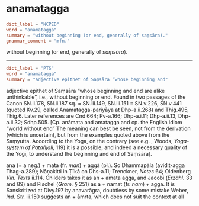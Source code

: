# anamatagga

``` toml
dict_label = "NCPED"
word = "anamatagga"
summary = "without beginning (or end, generally of saṃsāra)."
grammar_comment = "mfn."
```

without beginning (or end, generally of *saṃsāra*).

--------------------

``` toml
dict_label = "PTS"
word = "anamatagga"
summary = "adjective epithet of Saṃsāra “whose beginning and"
```

adjective epithet of Saṃsāra “whose beginning and end are alike unthinkable”, i.e., without beginning or end. Found in two passages of the Canon SN.ii.178, SN.ii.187 sq. = SN.iii.149, SN.iii.151 = SN.v.226, SN.v.441 (quoted Kv.29, called Anamatagga\-pariyāya at Dhp\-a.ii.268) and Thig.495, Thig.6. Later references are Cnd.664; Pv\-a.166; Dhp\-a.i.11; Dhp\-a.ii.13, Dhp\-a.ii.32; Sdhp.505. [Cp. anāmata and amatagga and cp. the English idiom “world without end” The meaning can best be seen, not from the derivation (which is uncertain), but from the examples quoted above from the Saṃyutta. According to the Yoga, on the contrary (see e.g. , Woods, *Yoga\-system of Patañjali*, 119) it is a possible, and indeed a necessary quality of the Yogī, to understand the beginning and end of Saṃsāra].

ana (= a neg.) \+ mata (fr. *man*) \+ aggā (pl.). So Dhammapāla (avidit\-agga Thag\-a.289); Nāṇakitti in Ṭīkā on Dhs\-a.11; Trenckner, *Notes* 64; Oldenberg *Vin. Texts* ii.114. Childers takes it as an \+ amata agga, and Jacobi (*Erzähl.* 33 and 89) and Pischel (*Gram.* § 251) as a \+ namat (fr. *nam*) \+ agga. It is Sanskritized at Divy.197 by anavarāgra, doubtless by some mistake Weber, *Ind. Str.* iii.150 suggests an \+ āmrta, which does not suit the context at all

